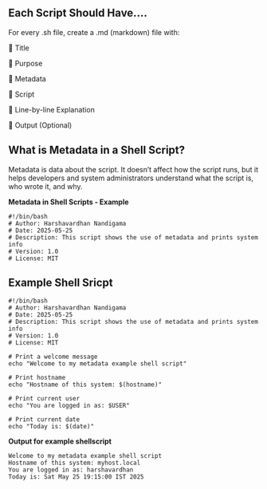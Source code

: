 


## Each Script Should Have....
For every .sh file, create a .md (markdown) file with:

🔹 Title

🔹 Purpose

🔹 Metadata

🔹 Script

🔹 Line-by-line Explanation

🔹 Output (Optional)


##  What is Metadata in a Shell Script?

Metadata is data about the script. It doesn’t affect how the script runs, but it helps developers and system administrators understand what the script is, who wrote it, and why.

 **Metadata in Shell Scripts - Example**

    #!/bin/bash
    # Author: Harshavardhan Nandigama
    # Date: 2025-05-25
    # Description: This script shows the use of metadata and prints system info
    # Version: 1.0
    # License: MIT


## Example Shell Sricpt

    #!/bin/bash
    # Author: Harshavardhan Nandigama
    # Date: 2025-05-25
    # Description: This script shows the use of metadata and prints system info
    # Version: 1.0
    # License: MIT

    # Print a welcome message
    echo "Welcome to my metadata example shell script"

    # Print hostname
    echo "Hostname of this system: $(hostname)"

    # Print current user
    echo "You are logged in as: $USER"

    # Print current date
    echo "Today is: $(date)"

**Output for example shellscript**

    Welcome to my metadata example shell script
    Hostname of this system: myhost.local
    You are logged in as: harshavardhan
    Today is: Sat May 25 19:15:00 IST 2025
